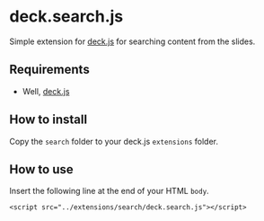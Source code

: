 # deck.search.js #

Simple extension for [deck.js][] for searching content from the slides.

## Requirements ##

* Well, [deck.js][]

## How to install ##

Copy the `search` folder to your deck.js `extensions` folder.

## How to use ##

Insert the following line at the end of your HTML `body`.

	<script src="../extensions/search/deck.search.js"></script>

[deck.js]: https://github.com/imakewebthings/deck.js